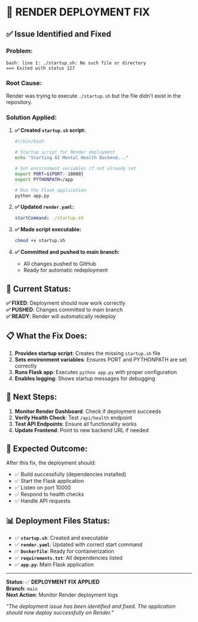 # 🔧 **RENDER DEPLOYMENT FIX**

## ✅ **Issue Identified and Fixed**

### **Problem:**
```
bash: line 1: ./startup.sh: No such file or directory
==> Exited with status 127
```

### **Root Cause:**
Render was trying to execute `./startup.sh` but the file didn't exist in the repository.

### **Solution Applied:**

1. **✅ Created `startup.sh` script:**
   ```bash
   #!/bin/bash
   
   # Startup script for Render deployment
   echo "Starting AI Mental Health Backend..."
   
   # Set environment variables if not already set
   export PORT=${PORT:-10000}
   export PYTHONPATH=/app
   
   # Run the Flask application
   python app.py
   ```

2. **✅ Updated `render.yaml`:**
   ```yaml
   startCommand: ./startup.sh
   ```

3. **✅ Made script executable:**
   ```bash
   chmod +x startup.sh
   ```

4. **✅ Committed and pushed to main branch:**
   - All changes pushed to GitHub
   - Ready for automatic redeployment

## 🚀 **Current Status:**

**✅ FIXED**: Deployment should now work correctly  
**✅ PUSHED**: Changes committed to main branch  
**✅ READY**: Render will automatically redeploy  

## 📋 **What the Fix Does:**

1. **Provides startup script**: Creates the missing `startup.sh` file
2. **Sets environment variables**: Ensures PORT and PYTHONPATH are set correctly
3. **Runs Flask app**: Executes `python app.py` with proper configuration
4. **Enables logging**: Shows startup messages for debugging

## 🔄 **Next Steps:**

1. **Monitor Render Dashboard**: Check if deployment succeeds
2. **Verify Health Check**: Test `/api/health` endpoint
3. **Test API Endpoints**: Ensure all functionality works
4. **Update Frontend**: Point to new backend URL if needed

## 🎯 **Expected Outcome:**

After this fix, the deployment should:
- ✅ Build successfully (dependencies installed)
- ✅ Start the Flask application
- ✅ Listen on port 10000
- ✅ Respond to health checks
- ✅ Handle API requests

## 📊 **Deployment Files Status:**

- ✅ **`startup.sh`**: Created and executable
- ✅ **`render.yaml`**: Updated with correct start command
- ✅ **`Dockerfile`**: Ready for containerization
- ✅ **`requirements.txt`**: All dependencies listed
- ✅ **`app.py`**: Main Flask application

---

**Status**: ✅ **DEPLOYMENT FIX APPLIED**  
**Branch**: `main`  
**Next Action**: Monitor Render deployment logs  

*"The deployment issue has been identified and fixed. The application should now deploy successfully on Render."* 